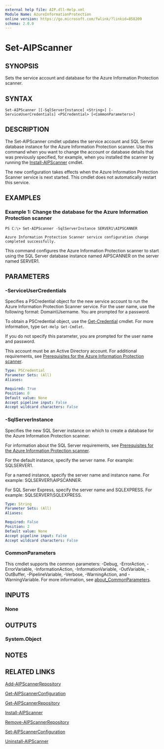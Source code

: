 ```yaml
---
external help file: AIP.dll-Help.xml
Module Name: AzureInformationProtection
online version: https://go.microsoft.com/fwlink/?linkid=858209
schema: 2.0.0
---
```


# Set-AIPScanner

## SYNOPSIS
Sets the service account and database for the Azure Information Protection scanner.

## SYNTAX

```
Set-AIPScanner [[-SqlServerInstance] <String>] [-ServiceUserCredentials] <PSCredential> [<CommonParameters>]
```

## DESCRIPTION
The Set-AIPScanner cmdlet updates the service account and SQL Server database instance for the Azure Information Protection scanner. Use this command when you want to change the account or database details that was previously specified, for example, when you installed the scanner by running the [Install-AIPScanner](./Install-AIPScanner.md) cmdlet.

The new configuration takes effects when the Azure Information Protection Scanner service is next started. This cmdlet does not automatically restart this service.

## EXAMPLES

### Example 1: Change the database for the Azure Information Protection scanner
```
PS C:\> Set-AIPScanner -SqlServerInstance SERVER1\AIPSCANNER

Azure Information Protection Scanner service configuration change completed successfully.
```

This command configures the Azure Information Protection scanner to start using the SQL Server database instance named AIPSCANNER on the server named SERVER1.

## PARAMETERS

### -ServiceUserCredentials
Specifies a PSCredential object for the new service account to run the Azure Information Protection Scanner service. For the user name, use the following format: Domain\Username. You are prompted for a password.

To obtain a PSCredential object, use the [Get-Credential](https://docs.microsoft.com/en-us/powershell/module/microsoft.powershell.security/get-credential) cmdlet. For more information, type `Get-Help Get-Cmdlet`.

If you do not specify this parameter, you are prompted for the user name and password.

This account must be an Active Directory account. For additional requirements, see [Prerequisites for the Azure Information Protection scanner](https://docs.microsoft.com/information-protection/deploy-use/deploy-aip-scannerpPrerequisites-for-the-azure-information-protection-scanner). 

```yaml
Type: PSCredential
Parameter Sets: (All)
Aliases:

Required: True
Position: 0
Default value: None
Accept pipeline input: False
Accept wildcard characters: False
```

### -SqlServerInstance
Specifies the new SQL Server instance on which to create a database for the Azure Information Protection scanner.

For information about the SQL Server requirements, see [Prerequisites for the Azure Information Protection scanner](https://docs.microsoft.com/information-protection/deploy-use/deploy-aip-scannerpPrerequisites-for-the-azure-information-protection-canner).

For the default instance, specify the server name. For example: SQLSERVER1.

For a named instance, specify the server name and instance name. For example: SQLSERVER1\AIPSCANNER.

For SQL Server Express, specify the server name and SQLEXPRESS. For example: SQLSERVER1\SQLEXPRESS.

```yaml
Type: String
Parameter Sets: (All)
Aliases:

Required: False
Position: 2
Default value: None
Accept pipeline input: False
Accept wildcard characters: False
```

### CommonParameters
This cmdlet supports the common parameters: -Debug, -ErrorAction, -ErrorVariable, -InformationAction, -InformationVariable, -OutVariable, -OutBuffer, -PipelineVariable, -Verbose, -WarningAction, and -WarningVariable. For more information, see [about_CommonParameters](https://go.microsoft.com/fwlink/?LinkID=113216).

## INPUTS

### None

## OUTPUTS

### System.Object

## NOTES

## RELATED LINKS

[Add-AIPScannerRepository](./Add-AIPScannerRepository.md) 

[Get-AIPScannerConfiguration](./Get-AIPScannerConfiguration.md) 

[Get-AIPScannerRepository](./Get-AIPScannerRepository.md) 

[Install-AIPScanner](./Install-AIPScanner.md)

[Remove-AIPScannerRepository](./Remove-AIPScannerRepository.md)

[Set-AIPScannerConfiguration]()

[Uninstall-AIPScanner](./Uninstall-AIPScanner.md)

